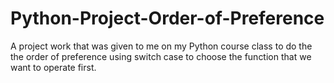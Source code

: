 # Python-Project-Order-of-Preference
A project work that was given to me on my Python course class to do the the order of preference using switch case to choose the function that we want to operate first.
